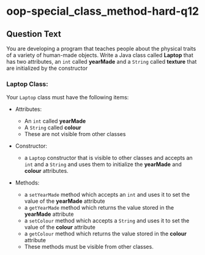 # oop-special_class_method-hard-q12

## Question Text

You are developing a program that teaches people about the physical traits of a variety of human-made objects. Write a 
Java class called **Laptop** that has two attributes, an `int` called **yearMade** and a `String` called **texture** 
that are initialized by the constructor

### Laptop Class:

Your `Laptop` class must have the following items:

- Attributes:
    - An `int` called **yearMade**
    - A `String` called **colour**
    - These are not visible from other classes

- Constructor:
    - a `Laptop` constructor that is visible to other classes and accepts an `int` and a `String` and uses them to initialize
      the **yearMade** and **colour** attributes.

- Methods:
    - a `setYearMade` method which accepts an `int` and uses it to set the value of the **yearMade** attribute
    - a `getYearMade` method which returns the value stored in the **yearMade** attribute
    - a `setColour` method which accepts a `String` and uses it to set the value of the **colour** attribute
    - a `getColour` method which returns the value stored in the **colour** attribute
    - These methods must be visible from other classes.
